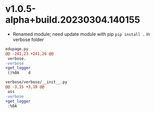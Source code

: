 # v1.0.5-alpha+build.20230304.140155

- Renamed module; need update module with pip `pip install .` in verbose folder

```diff
edupage.py
@@ -241,23 +241,26 @@
 verbose.
-verbose
+get_logger
 ()%0A    d

verbose/verbose/__init__.py
@@ -3,15 +3,18 @@
 ass 
-verbose
+get_logger
 :%0A  

```
